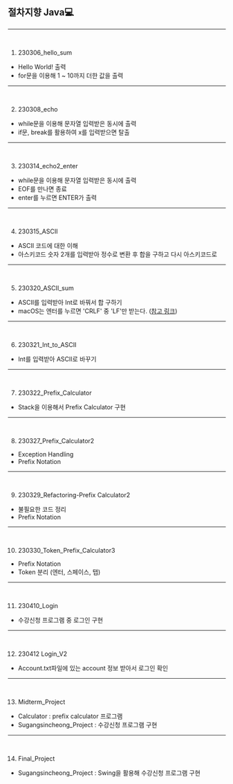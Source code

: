 ## 절차지향 Java💻

---
<br>

1. 230306_hello_sum

- Hello World! 출력
- for문을 이용해 1 ~ 10까지 더한 값을 출력

---
<br>

2. 230308_echo

- while문을 이용해 문자열 입력받은 동시에 출력
- if문, break를 활용하여 x를 입력받으면 탈출

---
<br>

3. 230314_echo2_enter

- while문을 이용해 문자열 입력받은 동시에 출력
- EOF를 만나면 종료
- enter를 누르면 ENTER가 출력

---
<br>

4. 230315_ASCII

- ASCII 코드에 대한 이해
- 아스키코드 숫자 2개를 입력받아 정수로 변환 후 합을 구하고 다시 아스키코드로 

---
<br>

5. 230320_ASCII_sum

- ASCII를 입력받아 Int로 바꿔서 합 구하기
- macOS는 엔터를 누르면 'CRLF' 중 'LF'만 받는다. ([참고 링크](https://www.oreilly.com/library/view/mac-os-x/0596004605/ch01s06.html))

---
<br>

6. 230321_Int_to_ASCII

- Int를 입력받아 ASCII로 바꾸기

---
<br>

7. 230322_Prefix_Calculator

- Stack을 이용해서 Prefix Calculator 구현

---
<br>

8. 230327_Prefix_Calculator2

- Exception Handling
- Prefix Notation

---
<br>

9. 230329_Refactoring-Prefix Calculator2

- 불필요한 코드 정리
- Prefix Notation

---
<br>

10. 230330_Token_Prefix_Calculator3

- Prefix Notation
- Token 분리 (엔터, 스페이스, 탭)

---
<br>

11. 230410_Login

- 수강신청 프로그램 중 로그인 구현

---
<br>

12. 230412 Login_V2

- Account.txt파일에 있는 account 정보 받아서 로그인 확인

---
<br>

13. Midterm_Project

- Calculator : prefix calculator 프로그램 
- Sugangsincheong_Project : 수강신청 프로그램 구현

---
<br>

14. Final_Project

- Sugangsincheong_Project : Swing을 활용해 수강신청 프로그램 구현
